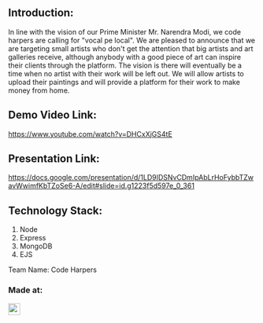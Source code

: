 ## Introduction:
  In line with the vision of our Prime Minister Mr. Narendra Modi, we code harpers are calling for "vocal pe local". We are pleased to announce that we are targeting small artists who don't get the attention that big artists and art galleries receive, although anybody with a good piece of art can inspire their clients through the platform. The vision is there will eventually be a time when no artist with their work will be left out. We will allow artists to upload their paintings and will provide a platform for their work to make money from home.

## Demo Video Link:
<a href="https://youtu.be/dQw4w9WgXcQ">https://www.youtube.com/watch?v=DHCxXjGS4tE</a>

## Presentation Link:
  <a href="https://cutt.ly/H365PPT"> https://docs.google.com/presentation/d/1LD9IDSNvCDmIpAbLrHoFybbTZwavWwimfKbTZoSe6-A/edit#slide=id.g1223f5d597e_0_361 </a>

## Technology Stack:
 1) Node
 2) Express
 3) MongoDB
 4) EJS
 
Team Name: Code Harpers

### Made at:
<a href="https://hack36.com"> <img src="https://cutt.ly/BuiltAtHack36" height=24px> </a>

